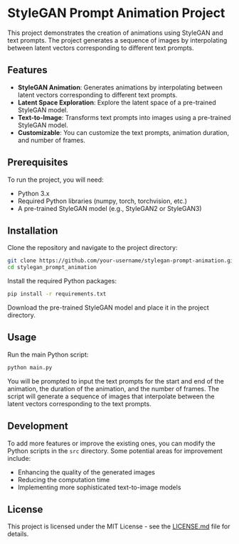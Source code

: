 # StyleGAN Prompt Animation Project

This project demonstrates the creation of animations using StyleGAN and text prompts. The project generates a sequence of images by interpolating between latent vectors corresponding to different text prompts.

## Features

- **StyleGAN Animation**: Generates animations by interpolating between latent vectors corresponding to different text prompts.
- **Latent Space Exploration**: Explore the latent space of a pre-trained StyleGAN model.
- **Text-to-Image**: Transforms text prompts into images using a pre-trained StyleGAN model.
- **Customizable**: You can customize the text prompts, animation duration, and number of frames.

## Prerequisites

To run the project, you will need:

- Python 3.x
- Required Python libraries (numpy, torch, torchvision, etc.)
- A pre-trained StyleGAN model (e.g., StyleGAN2 or StyleGAN3)

## Installation

Clone the repository and navigate to the project directory:

```bash
git clone https://github.com/your-username/stylegan-prompt-animation.git
cd stylegan_prompt_animation
```

Install the required Python packages:

```bash
pip install -r requirements.txt
```

Download the pre-trained StyleGAN model and place it in the project directory.

## Usage

Run the main Python script:

```bash
python main.py
```

You will be prompted to input the text prompts for the start and end of the animation, the duration of the animation, and the number of frames. The script will generate a sequence of images that interpolate between the latent vectors corresponding to the text prompts.

## Development

To add more features or improve the existing ones, you can modify the Python scripts in the `src` directory. Some potential areas for improvement include:

- Enhancing the quality of the generated images
- Reducing the computation time
- Implementing more sophisticated text-to-image models

## License

This project is licensed under the MIT License - see the [LICENSE.md](LICENSE.md) file for details.
